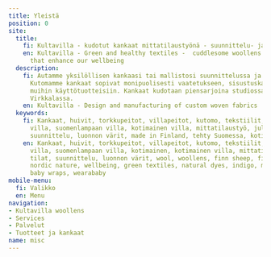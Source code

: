 ```yaml
---
title: Yleistä
position: 0
site:
  title:
    fi: Kultavilla - kudotut kankaat mittatilaustyönä - suunnittelu- ja tuotantopalvelut
    en: Kultavilla - Green and healthy textiles -  cuddlesome woollens and textiles
      that enhance our wellbeing
  description:
    fi: Autamme yksilöllisen kankaasi tai mallistosi suunnittelussa ja tuotannossa.
      Kutomamme kankaat sopivat monipuolisesti vaatetukseen, sisustuskankaiksi tai
      muihin käyttötuotteisiin. Kankaat kudotaan piensarjoina studiossamme Lohjan
      Virkkalassa.
    en: Kultavilla - Design and manufacturing of custom woven fabrics
  keywords:
    fi: Kankaat, huivit, torkkupeitot, villapeitot, kutomo, tekstiilit, sisustuskankaat,
      villa, suomenlampaan villa, kotimainen villa, mittatilaustyö, julkiset tilat,
      suunnittelu, luonnon värit, made in Finland, tehty Suomessa, kotimainen
    en: Kankaat, huivit, torkkupeitot, villapeitot, kutomo, tekstiilit, sisustuskankaat,
      villa, suomenlampaan villa, kotimainen, kotimainen villa, mittatilaustyö, julkiset
      tilat, suunnittelu, luonnon värit, wool, woollens, finn sheep, finnish design,
      nordic nature, wellbeing, green textiles, natural dyes, indigo, made in Finland,
      baby wraps, wearababy
mobile-menu:
  fi: Valikko
  en: Menu
navigation:
- Kultavilla woollens
- Services
- Palvelut
- Tuotteet ja kankaat
name: misc
---
```



